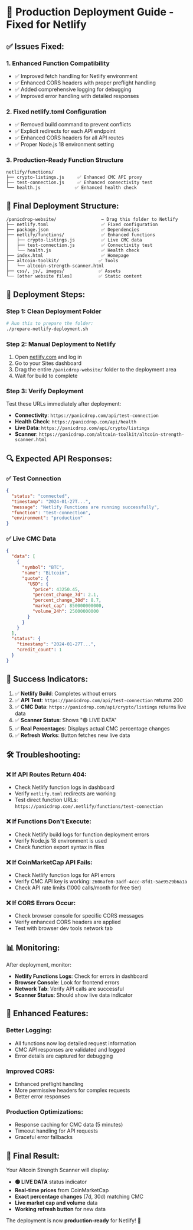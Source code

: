 # 🚀 Production Deployment Guide - Fixed for Netlify

## ✅ **Issues Fixed:**

### **1. Enhanced Function Compatibility**
- ✅ Improved fetch handling for Netlify environment
- ✅ Enhanced CORS headers with proper preflight handling
- ✅ Added comprehensive logging for debugging
- ✅ Improved error handling with detailed responses

### **2. Fixed netlify.toml Configuration**
- ✅ Removed build command to prevent conflicts
- ✅ Explicit redirects for each API endpoint
- ✅ Enhanced CORS headers for all API routes
- ✅ Proper Node.js 18 environment setting

### **3. Production-Ready Function Structure**
```
netlify/functions/
├── crypto-listings.js     ✅ Enhanced CMC API proxy
├── test-connection.js     ✅ Enhanced connectivity test
└── health.js             ✅ Enhanced health check
```

## 📁 **Final Deployment Structure:**

```
/panicdrop-website/                 ← Drag this folder to Netlify
├── netlify.toml                    ✅ Fixed configuration
├── package.json                    ✅ Dependencies
├── netlify/functions/              ✅ Enhanced functions
│   ├── crypto-listings.js          ✅ Live CMC data
│   ├── test-connection.js          ✅ Connectivity test
│   └── health.js                   ✅ Health check
├── index.html                      ✅ Homepage
├── altcoin-toolkit/               ✅ Tools
│   └── altcoin-strength-scanner.html
├── css/, js/, images/             ✅ Assets
└── [other website files]          ✅ Static content
```

## 🎯 **Deployment Steps:**

### **Step 1: Clean Deployment Folder**
```bash
# Run this to prepare the folder:
./prepare-netlify-deployment.sh
```

### **Step 2: Manual Deployment to Netlify**
1. Open [netlify.com](https://netlify.com) and log in
2. Go to your Sites dashboard
3. Drag the entire `/panicdrop-website/` folder to the deployment area
4. Wait for build to complete

### **Step 3: Verify Deployment**
Test these URLs immediately after deployment:

- **Connectivity**: `https://panicdrop.com/api/test-connection`
- **Health Check**: `https://panicdrop.com/api/health`
- **Live Data**: `https://panicdrop.com/api/crypto/listings`
- **Scanner**: `https://panicdrop.com/altcoin-toolkit/altcoin-strength-scanner.html`

## 🔍 **Expected API Responses:**

### **✅ Test Connection**
```json
{
  "status": "connected",
  "timestamp": "2024-01-27T...",
  "message": "Netlify Functions are running successfully",
  "function": "test-connection",
  "environment": "production"
}
```

### **✅ Live CMC Data**
```json
{
  "data": [
    {
      "symbol": "BTC",
      "name": "Bitcoin",
      "quote": {
        "USD": {
          "price": 43250.45,
          "percent_change_7d": 2.1,
          "percent_change_30d": 8.7,
          "market_cap": 850000000000,
          "volume_24h": 25000000000
        }
      }
    }
  ],
  "status": {
    "timestamp": "2024-01-27T...",
    "credit_count": 1
  }
}
```

## 🎉 **Success Indicators:**

1. ✅ **Netlify Build**: Completes without errors
2. ✅ **API Test**: `https://panicdrop.com/api/test-connection` returns 200
3. ✅ **CMC Data**: `https://panicdrop.com/api/crypto/listings` returns live data
4. ✅ **Scanner Status**: Shows "🟢 LIVE DATA"
5. ✅ **Real Percentages**: Displays actual CMC percentage changes
6. ✅ **Refresh Works**: Button fetches new live data

## 🛠️ **Troubleshooting:**

### **❌ If API Routes Return 404:**
- Check Netlify function logs in dashboard
- Verify `netlify.toml` redirects are working
- Test direct function URLs: `https://panicdrop.com/.netlify/functions/test-connection`

### **❌ If Functions Don't Execute:**
- Check Netlify build logs for function deployment errors
- Verify Node.js 18 environment is used
- Check function export syntax in files

### **❌ If CoinMarketCap API Fails:**
- Check Netlify function logs for API errors
- Verify CMC API key is working: `2606af60-3adf-4ccc-8fd1-5ae9529b6a1a`
- Check API rate limits (1000 calls/month for free tier)

### **❌ If CORS Errors Occur:**
- Check browser console for specific CORS messages
- Verify enhanced CORS headers are applied
- Test with browser dev tools network tab

## 📊 **Monitoring:**

After deployment, monitor:
- **Netlify Functions Logs**: Check for errors in dashboard
- **Browser Console**: Look for frontend errors
- **Network Tab**: Verify API calls are successful
- **Scanner Status**: Should show live data indicator

## 🔧 **Enhanced Features:**

### **Better Logging:**
- All functions now log detailed request information
- CMC API responses are validated and logged
- Error details are captured for debugging

### **Improved CORS:**
- Enhanced preflight handling
- More permissive headers for complex requests
- Better error responses

### **Production Optimizations:**
- Response caching for CMC data (5 minutes)
- Timeout handling for API requests
- Graceful error fallbacks

## 🎯 **Final Result:**

Your Altcoin Strength Scanner will display:
- **🟢 LIVE DATA** status indicator
- **Real-time prices** from CoinMarketCap
- **Exact percentage changes** (7d, 30d) matching CMC
- **Live market cap and volume** data
- **Working refresh button** for new data

The deployment is now **production-ready** for Netlify! 🚀